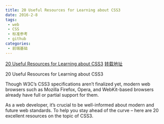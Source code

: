 ```yaml
---
title: 20 Useful Resources for Learning about CSS3
date: 2016-2-8
tags:
 - web
 - CSS
 - 标准参考
 - github
categories:
 - 前端基础
---
```



[20 Useful Resources for Learning about CSS3](http://sixrevisions.com/css/20-useful-resources-for-learning-about-css3/)
[转载地址](http://sixrevisions.com/css/20-useful-resources-for-learning-about-css3/)


20 Useful Resources for Learning about CSS3

Though W3C’s CSS3 specifications aren’t finalized yet, modern web browsers such as Mozilla Firefox, Opera, and WebKit-based browsers already have full or partial support for them.

As a web developer, it’s crucial to be well-informed about modern and future web standards. To help you stay ahead of the curve – here are 20 excellent resources on the topic of CSS3.